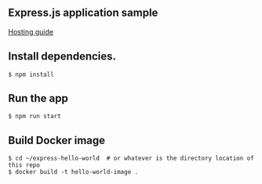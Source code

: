 ## Express.js application sample

[Hosting guide](https://easypanel.io/docs/quickstarts/express)

## Install dependencies.

```
$ npm install
```

## Run the app

```
$ npm run start
```

## Build Docker image

```
$ cd ~/express-hello-world  # or whatever is the directory location of this repo
$ docker build -t hello-world-image .
```
